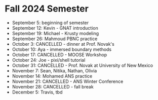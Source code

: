 # Fall 2024 Semester

- September 5: beginning of semester
- September 12: Kevin - GNAT introduction
- September 19: Michael - Krusty modeling
- September 26: Mahmoud PBNC practice
- October 3: CANCELLED - dinner at Prof. Novak's
- October 10: Aya - immersed boundary methods
- October 17: CANCELLED - MOOSE Workshop
- October 24: Joe - pixi/shell tutorial
- October 31: CANCELLED - Prof. Novak at University of New Mexico
- November 7: Sean, Nitika, Nathan, Olivia
- November 14: Mohamed ANS practice
- November 21: CANCELLED - ANS Winter Conference
- November 28: CANCELLED - fall break
- December 5: Travis, tbd
